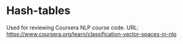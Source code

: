 # Hash-tables
Used for reviewing Coursera NLP course code. URL: https://www.coursera.org/learn/classification-vector-spaces-in-nlp
